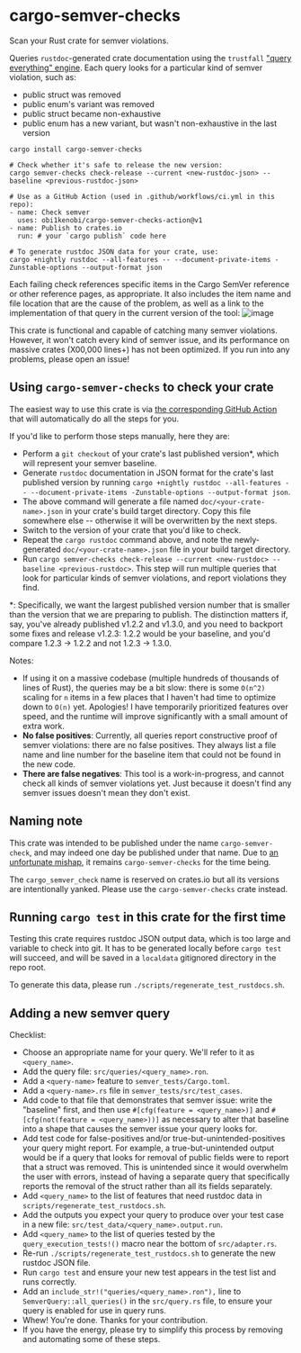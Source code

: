 # cargo-semver-checks
Scan your Rust crate for semver violations.

Queries `rustdoc`-generated crate documentation using the `trustfall`
["query everything" engine](https://github.com/obi1kenobi/trustfall).
Each query looks for a particular kind of semver violation, such as:
- public struct was removed
- public enum's variant was removed
- public struct became non-exhaustive
- public enum has a new variant, but wasn't non-exhaustive in the last version

```
cargo install cargo-semver-checks

# Check whether it's safe to release the new version:
cargo semver-checks check-release --current <new-rustdoc-json> --baseline <previous-rustdoc-json>

# Use as a GitHub Action (used in .github/workflows/ci.yml in this repo):
- name: Check semver
  uses: obi1kenobi/cargo-semver-checks-action@v1
- name: Publish to crates.io
  run: # your `cargo publish` code here

# To generate rustdoc JSON data for your crate, use:
cargo +nightly rustdoc --all-features -- --document-private-items -Zunstable-options --output-format json
```

Each failing check references specific items in the Cargo SemVer reference
or other reference pages, as appropriate. It also includes the item name
and file location that are the cause of the problem, as well as a link
to the implementation of that query in the current version of the tool:
![image](https://user-images.githubusercontent.com/2348618/180127698-240e4bed-5581-4cbd-9f47-038affbc4a3e.png)

This crate is functional and capable of catching many semver violations.
However, it won't catch every kind of semver issue, and its performance on massive crates
(X00,000 lines+) has not been optimized. If you run into any problems, please open an issue!

## Using `cargo-semver-checks` to check your crate

The easiest way to use this crate is via
[the corresponding GitHub Action](https://github.com/obi1kenobi/cargo-semver-checks-action)
that will automatically do all the steps for you.

If you'd like to perform those steps manually, here they are:
- Perform a `git checkout` of your crate's last published version*,
  which will represent your semver baseline.
- Generate `rustdoc` documentation in JSON format for the crate's last published version
  by running `cargo +nightly rustdoc --all-features -- --document-private-items -Zunstable-options --output-format json`.
- The above command will generate a file named `doc/<your-crate-name>.json` in your crate's
  build target directory. Copy this file somewhere else -- otherwise it will be overwritten
  by the next steps.
- Switch to the version of your crate that you'd like to check.
- Repeat the `cargo rustdoc` command above, and note
  the newly-generated `doc/<your-crate-name>.json` file in your build target directory.
- Run `cargo semver-checks check-release --current <new-rustdoc> --baseline <previous-rustdoc>`.
  This step will run multiple queries that look for particular kinds of semver violations,
  and report violations they find.

*: Specifically, we want the largest published version number that is smaller than the
   version that we are preparing to publish. The distinction matters if, say, you've already
   published v1.2.2 and v1.3.0, and you need to backport some fixes and release v1.2.3:
   1.2.2 would be your baseline, and you'd compare 1.2.3 -> 1.2.2 and not 1.2.3 -> 1.3.0.

Notes:
- If using it on a massive codebase (multiple hundreds of thousands of lines of Rust),
  the queries may be a bit slow: there is some `O(n^2)` scaling for `n` items in a few places that
  I haven't had time to optimize down to `O(n)` yet. Apologies! I have temporarily prioritized
  features over speed, and the runtime will improve significantly with a small amount of extra work.
- **No false positives**: Currently, all queries report constructive proof of semver violations:
  there are no false positives. They always list a file name and line number for the baseline item
  that could not be found in the new code.
- **There are false negatives**: This tool is a work-in-progress, and cannot check all kinds of
  semver violations yet. Just because it doesn't find any semver issues doesn't mean
  they don't exist.

## Naming note

This crate was intended to be published under the name `cargo-semver-check`, and may indeed one
day be published under that name. Due to
[an unfortunate mishap](https://github.com/rust-lang/crates.io/issues/728#issuecomment-118276095),
it remains `cargo-semver-checks` for the time being.

The `cargo_semver_check` name is reserved on crates.io but all its versions
are intentionally yanked. Please use the `cargo-semver-checks` crate instead.

## Running `cargo test` in this crate for the first time

Testing this crate requires rustdoc JSON output data, which is too large and variable
to check into git. It has to be generated locally before `cargo test` will succeed,
and will be saved in a `localdata` gitignored directory in the repo root.

To generate this data, please run `./scripts/regenerate_test_rustdocs.sh`.

## Adding a new semver query
Checklist:
- Choose an appropriate name for your query. We'll refer to it as `<query_name>`.
- Add the query file: `src/queries/<query_name>.ron`.
- Add a `<query-name>` feature to `semver_tests/Cargo.toml`.
- Add a `<query-name>.rs` file in `semver_tests/src/test_cases`.
- Add code to that file that demonstrates that semver issue: write the "baseline" first,
  and then use `#[cfg(feature = <query_name>)]` and `#[cfg(not(feature = <query_name>))]` as
  necessary to alter that baseline into a shape that causes the semver issue
  your query looks for.
- Add test code for false-positives and/or true-but-unintended-positives your query might report.
  For example, a true-but-unintended output would be if a query that looks for
  removal of public fields were to report that a struct was removed. This is unintended
  since it would overwhelm the user with errors, instead of having a separate query that
  specifically reports the removal of the struct rather than all its fields separately.
- Add `<query_name>` to the list of features that need rustdoc data
  in `scripts/regenerate_test_rustdocs.sh`.
- Add the outputs you expect your query to produce over your test case in
  a new file: `src/test_data/<query_name>.output.run`.
- Add `<query_name>` to the list of queries tested by the `query_execution_tests!()`
  macro near the bottom of `src/adapter.rs`.
- Re-run `./scripts/regenerate_test_rustdocs.sh` to generate the new rustdoc JSON file.
- Run `cargo test` and ensure your new test appears in the test list and runs correctly.
- Add an `include_str!("queries/<query_name>.ron"),` line to `SemverQuery::all_queries()`
  in the `src/query.rs` file, to ensure your query is enabled for use in query runs.
- Whew! You're done. Thanks for your contribution.
- If you have the energy, please try to simplify this process by removing and
  automating some of these steps.
